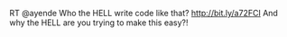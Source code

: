 <!--
id: 894871849
link: http://kevinisom.info/post/894871849/rt-ayende-who-the-hell-write-code-like-that
slug: rt-ayende-who-the-hell-write-code-like-that
date: Tue Aug 03 2010 09:51:20 GMT+1200 (NZST)
raw: {"blog_name":"kevinisom","id":894871849,"post_url":"http://kevinisom.info/post/894871849/rt-ayende-who-the-hell-write-code-like-that","slug":"rt-ayende-who-the-hell-write-code-like-that","type":"text","date":"2010-08-02 21:51:20 GMT","timestamp":1280785880,"state":"published","format":"html","reblog_key":"w2JeZn67","tags":[],"short_url":"http://tmblr.co/Zw68YyrLgaf","highlighted":[],"feed_item":"http://twitter.com/kev_nz/statuses/20165304417","from_feed_id":"650289","note_count":0,"title":null,"body":"<p>RT @ayende Who the HELL write code like that? <a href=\"http://bit.ly/a72FCI\" target=\"_blank\">http://bit.ly/a72FCI</a> And why the HELL are you trying to make this easy?!</p>"}
publish: 2010-08-03
tags: 
title: null
-->


RT @ayende Who the HELL write code like that? <http://bit.ly/a72FCI> And
why the HELL are you trying to make this easy?!


